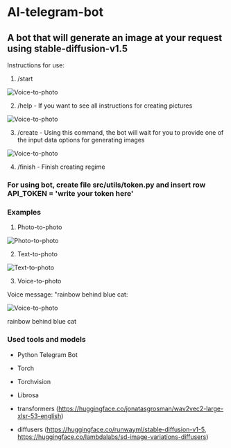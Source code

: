 # AI-telegram-bot

## A bot that will generate an image at your request using stable-diffusion-v1.5 

Instructions for use:

1. /start

![Voice-to-photo](https://github.com/akon1te/AI-telegram-bot/examples/start_cmd.png)

2. /help - If you want to see all instructions for creating pictures

![Voice-to-photo](https://github.com/akon1te/AI-telegram-bot/examples/help_cmd.png)

3. /create - Using this command, the bot will wait for you to provide one of the input data options for generating images

![Voice-to-photo](https://github.com/akon1te/AI-telegram-bot/examples/create_cmd.png)

4. /finish - Finish creating regime

### For using bot, create file src/utils/token.py and insert row API_TOKEN = 'write your token here'

### Examples

1. Photo-to-photo

![Photo-to-photo](https://github.com/akon1te/AI-telegram-bot/examples/photo_to_photo.png)

2. Text-to-photo

![Text-to-photo](https://github.com/akon1te/AI-telegram-bot/examples/text_to_photo.png)

3. Voice-to-photo

Voice message: "rainbow behind blue cat:

![Voice-to-photo](https://github.com/akon1te/AI-telegram-bot/examples/voice_to_photo.png)

rainbow behind blue cat

### Used tools and models
 - Python Telegram Bot
 - Torch
 - Torchvision
 - Librosa

 - transformers
(https://huggingface.co/jonatasgrosman/wav2vec2-large-xlsr-53-english)

 - diffusers
(https://huggingface.co/runwayml/stable-diffusion-v1-5, https://huggingface.co/lambdalabs/sd-image-variations-diffusers)



